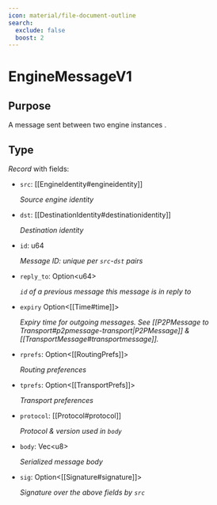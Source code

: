 ```yaml
---
icon: material/file-document-outline
search:
  exclude: false
  boost: 2
---
```


# EngineMessageV1

## Purpose

<!-- --8<-- [start:purpose] -->
A message sent between two engine instances .
<!-- --8<-- [end:purpose] -->

## Type

<!-- --8<-- [start:type] -->
<div class="type" markdown>

*Record* with fields:

- `src`: [[EngineIdentity#engineidentity]]

  *Source engine identity*

- `dst`: [[DestinationIdentity#destinationidentity]]

  *Destination identity*

- `id`: u64

  *Message ID: unique per `src`-`dst` pairs*

- `reply_to`: Option\<u64\>

  *`id` of a previous message this message is in reply to*

- `expiry` Option\<[[Time#time]]\>

  *Expiry time for outgoing messages.*
  *See [[P2PMessage to Transport#p2pmessage-transport|P2PMessage]] & [[TransportMessage#transportmessage]].*

- `rprefs`: Option\<[[RoutingPrefs]]\>

  *Routing preferences*

- `tprefs`: Option\<[[TransportPrefs]]\>

  *Transport preferences*

- `protocol`: [[Protocol#protocol]]

  *Protocol & version used in `body`*

- `body`: Vec\<u8\>

  *Serialized message body*

- `sig`: Option\<[[Signature#signature]]\>

  *Signature over the above fields by `src`*

</div>
<!-- --8<-- [end:type] -->
